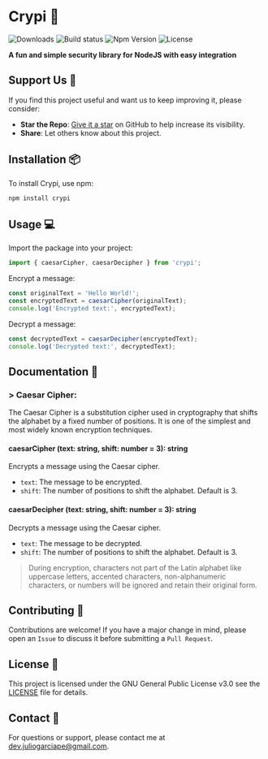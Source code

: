 # Crypi :snake:

![Downloads](https://img.shields.io/npm/dm/crypi?label=Downloads&color=blue)
![Build status](https://img.shields.io/github/actions/workflow/status/juliogarciape/crypi/ci.yml?branch=main&label=Status)
![Npm Version](https://img.shields.io/npm/v/crypi?label=Version&color=yellow)
![License](https://img.shields.io/npm/l/crypi?label=License&color=red)

**A fun and simple security library for NodeJS with easy integration**

## Support Us :sparkling_heart:

If you find this project useful and want us to keep improving it, please consider:

- **Star the Repo**: [Give it a star](https://github.com/juliogarciape/crypi) on GitHub to help increase its visibility.
- **Share**: Let others know about this project.

## Installation :package:

To install Crypi, use npm:

```sh
npm install crypi
```

## Usage :computer:

Import the package into your project:

```javascript
import { caesarCipher, caesarDecipher } from 'crypi';
```

Encrypt a message:

```javascript
const originalText = 'Hello World!';
const encryptedText = caesarCipher(originalText);
console.log('Encrypted text:', encryptedText);
```

Decrypt a message:

```javascript
const decryptedText = caesarDecipher(encryptedText);
console.log('Decrypted text:', decryptedText);
```

## Documentation :book:

### > Caesar Cipher:

The Caesar Cipher is a substitution cipher used in cryptography that shifts the alphabet by a fixed number of positions. It is one of the simplest and most widely known encryption techniques.

#### caesarCipher (text: string, shift: number = 3): string

Encrypts a message using the Caesar cipher.

- `text`: The message to be encrypted.
- `shift`: The number of positions to shift the alphabet. Default is 3.

#### caesarDecipher (text: string, shift: number = 3): string

Decrypts a message using the Caesar cipher.

- `text`: The message to be decrypted.
- `shift`: The number of positions to shift the alphabet. Default is 3.

> During encryption, characters not part of the Latin alphabet like uppercase letters, accented characters, non-alphanumeric characters, or numbers will be ignored and retain their original form.

## Contributing :handshake:

Contributions are welcome! If you have a major change in mind, please open an `Issue` to discuss it before submitting a `Pull Request`.

## License :scroll:

This project is licensed under the GNU General Public License v3.0 see the [LICENSE](LICENSE) file for details.

## Contact :email:

For questions or support, please contact me at [dev.juliogarciape@gmail.com](mailto:dev.juliogarciape@gmail.com).
